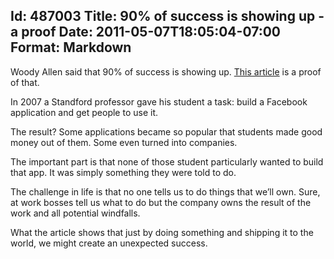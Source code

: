 Id: 487003
Title: 90% of success is showing up - a proof
Date: 2011-05-07T18:05:04-07:00
Format: Markdown
--------------
Woody Allen said that 90% of success is showing up. [This
article](http://www.nytimes.com/2011/05/08/technology/08class.html) is a
proof of that.

In 2007 a Standford professor gave his student a task: build a Facebook
application and get people to use it.

The result? Some applications became so popular that students made good
money out of them. Some even turned into companies.

The important part is that none of those student particularly wanted to
build that app. It was simply something they were told to do.

The challenge in life is that no one tells us to do things that we’ll
own. Sure, at work bosses tell us what to do but the company owns the
result of the work and all potential windfalls.

What the article shows that just by doing something and shipping it to
the world, we might create an unexpected success.
